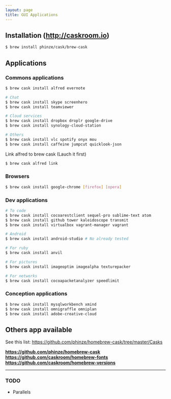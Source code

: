 ```yaml
---
layout: page
title: GUI Applications
---
```


## Installation (http://caskroom.io)

```bash
$ brew install phinze/cask/brew-cask
```

## Applications

### Commons applications

```bash
$ brew cask install alfred evernote

# Chat
$ brew cask install skype screenhero
$ brew cask install teamviewer

# Cloud services
$ brew cask install dropbox droplr google-drive
$ brew cask install synology-cloud-station

# Others
$ brew cask install vlc spotify onyx mou
$ brew cask install caffeine jumpcut quicklook-json
```

Link alfred to brew cask (Lauch it first)

```bash
$ brew cask alfred link
```


### Browsers

```bash
$ brew cask install google-chrome [firefox] [opera]
```


### Dev applications

```bash
# To code
$ brew cask install cocoarestclient sequel-pro sublime-text atom
$ brew cask install github tower kaleidoscope transmit
$ brew cask install virtualbox vagrant-manager vagrant

# Android
$ brew cask install android-studio # No already tested

# For ruby
$ brew cask install anvil

# For pictures
$ brew cask install imageoptim imagealpha texturepacker

# For networks
$ brew cask install cocoapacketanalyzer speedlimit
```


### Conception applications

```bash
$ brew cask install mysqlworkbench xmind
$ brew cask install omnigraffle omniplan
$ brew cask install adobe-creative-cloud
```

## Others app available

See this list: https://github.com/phinze/homebrew-cask/tree/master/Casks

**https://github.com/phinze/homebrew-cask**
**https://github.com/caskroom/homebrew-fonts**
**https://github.com/caskroom/homebrew-versions**

---

### TODO

- Parallels
